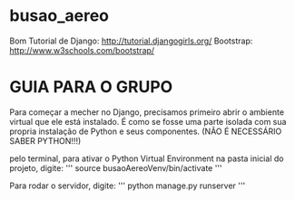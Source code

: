 # busao_aereo
Bom Tutorial de Django: http://tutorial.djangogirls.org/     Bootstrap: http://www.w3schools.com/bootstrap/



# GUIA PARA O GRUPO


Para começar a mecher no Django, precisamos primeiro abrir o ambiente virtual que ele está instalado. É como se fosse uma parte isolada com sua propria instalação de Python e seus componentes. (NÃO É NECESSÁRIO SABER PYTHON!!!)

pelo terminal, para ativar o Python Virtual Environment na pasta inicial do projeto, digite:
'''
source busaoAereoVenv/bin/activate
'''

Para rodar o servidor, digite:
'''
python manage.py runserver
'''
